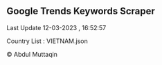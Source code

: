 

## Google Trends Keywords Scraper 
 
Last Update 12-03-2023 , 16:52:57

Country List :
VIETNAM.json



© Abdul Muttaqin 
